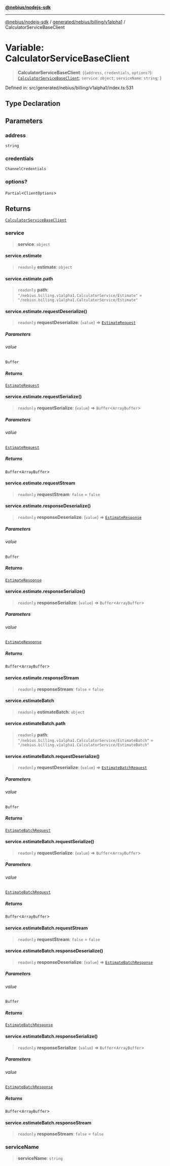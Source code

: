 [**@nebius/nodejs-sdk**](../../../../../README.md)

---

[@nebius/nodejs-sdk](../../../../../README.md) / [generated/nebius/billing/v1alpha1](../README.md) / CalculatorServiceBaseClient

# Variable: CalculatorServiceBaseClient

> **CalculatorServiceBaseClient**: \{(`address`, `credentials`, `options?`): [`CalculatorServiceBaseClient`](../interfaces/CalculatorServiceBaseClient.md); `service`: `object`; `serviceName`: `string`; \}

Defined in: src/generated/nebius/billing/v1alpha1/index.ts:531

## Type Declaration

## Parameters

### address

`string`

### credentials

`ChannelCredentials`

### options?

`Partial`\<`ClientOptions`\>

## Returns

[`CalculatorServiceBaseClient`](../interfaces/CalculatorServiceBaseClient.md)

### service

> **service**: `object`

#### service.estimate

> `readonly` **estimate**: `object`

#### service.estimate.path

> `readonly` **path**: `"/nebius.billing.v1alpha1.CalculatorService/Estimate"` = `"/nebius.billing.v1alpha1.CalculatorService/Estimate"`

#### service.estimate.requestDeserialize()

> `readonly` **requestDeserialize**: (`value`) => [`EstimateRequest`](../interfaces/EstimateRequest.md)

##### Parameters

###### value

`Buffer`

##### Returns

[`EstimateRequest`](../interfaces/EstimateRequest.md)

#### service.estimate.requestSerialize()

> `readonly` **requestSerialize**: (`value`) => `Buffer`\<`ArrayBuffer`\>

##### Parameters

###### value

[`EstimateRequest`](../interfaces/EstimateRequest.md)

##### Returns

`Buffer`\<`ArrayBuffer`\>

#### service.estimate.requestStream

> `readonly` **requestStream**: `false` = `false`

#### service.estimate.responseDeserialize()

> `readonly` **responseDeserialize**: (`value`) => [`EstimateResponse`](../interfaces/EstimateResponse.md)

##### Parameters

###### value

`Buffer`

##### Returns

[`EstimateResponse`](../interfaces/EstimateResponse.md)

#### service.estimate.responseSerialize()

> `readonly` **responseSerialize**: (`value`) => `Buffer`\<`ArrayBuffer`\>

##### Parameters

###### value

[`EstimateResponse`](../interfaces/EstimateResponse.md)

##### Returns

`Buffer`\<`ArrayBuffer`\>

#### service.estimate.responseStream

> `readonly` **responseStream**: `false` = `false`

#### service.estimateBatch

> `readonly` **estimateBatch**: `object`

#### service.estimateBatch.path

> `readonly` **path**: `"/nebius.billing.v1alpha1.CalculatorService/EstimateBatch"` = `"/nebius.billing.v1alpha1.CalculatorService/EstimateBatch"`

#### service.estimateBatch.requestDeserialize()

> `readonly` **requestDeserialize**: (`value`) => [`EstimateBatchRequest`](../interfaces/EstimateBatchRequest.md)

##### Parameters

###### value

`Buffer`

##### Returns

[`EstimateBatchRequest`](../interfaces/EstimateBatchRequest.md)

#### service.estimateBatch.requestSerialize()

> `readonly` **requestSerialize**: (`value`) => `Buffer`\<`ArrayBuffer`\>

##### Parameters

###### value

[`EstimateBatchRequest`](../interfaces/EstimateBatchRequest.md)

##### Returns

`Buffer`\<`ArrayBuffer`\>

#### service.estimateBatch.requestStream

> `readonly` **requestStream**: `false` = `false`

#### service.estimateBatch.responseDeserialize()

> `readonly` **responseDeserialize**: (`value`) => [`EstimateBatchResponse`](../interfaces/EstimateBatchResponse.md)

##### Parameters

###### value

`Buffer`

##### Returns

[`EstimateBatchResponse`](../interfaces/EstimateBatchResponse.md)

#### service.estimateBatch.responseSerialize()

> `readonly` **responseSerialize**: (`value`) => `Buffer`\<`ArrayBuffer`\>

##### Parameters

###### value

[`EstimateBatchResponse`](../interfaces/EstimateBatchResponse.md)

##### Returns

`Buffer`\<`ArrayBuffer`\>

#### service.estimateBatch.responseStream

> `readonly` **responseStream**: `false` = `false`

### serviceName

> **serviceName**: `string`
